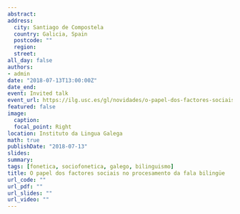 ```yaml
---
abstract: 
address:
  city: Santiago de Compostela
  country: Galicia, Spain
  postcode: ""
  region: 
  street: 
all_day: false
authors: 
- admin
date: "2018-07-13T13:00:00Z"
date_end:
event: Invited talk
event_url: https://ilg.usc.es/gl/novidades/o-papel-dos-factores-sociais-no-procesamento-da-fala-bilingue
featured: false
image:
  caption: 
  focal_point: Right
location: Instituto da Lingua Galega
math: true
publishDate: "2018-07-13"
slides: 
summary: 
tags: [fonetica, sociofonetica, galego, bilinguismo]
title: O papel dos factores sociais no procesamento da fala bilingüe
url_code: ""
url_pdf: ""
url_slides: ""
url_video: ""
---
```

